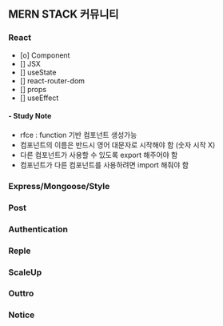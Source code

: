 ## MERN STACK 커뮤니티

### React

- [o] Component
- [] JSX
- [] useState
- [] react-router-dom
- [] props
- [] useEffect

#### - Study Note

- rfce : function 기반 컴포넌트 생성가능
- 컴포넌트의 이름은 반드시 영어 대문자로 시작해야 함 (숫자 시작 X)
- 다른 컴포넌트가 사용할 수 있도록 export 해주어야 함
- 컴포넌트가 다른 컴포넌트를 사용하려면 import 해줘야 함

### Express/Mongoose/Style

### Post

### Authentication

### Reple

### ScaleUp

### Outtro

### Notice
